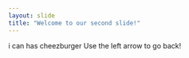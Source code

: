 ```yaml
---
layout: slide
title: "Welcome to our second slide!"
---
```

i can has cheezburger
Use the left arrow to go back!
